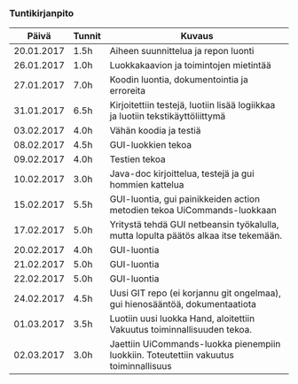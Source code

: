 ### Tuntikirjanpito
Päivä | Tunnit | Kuvaus
--------------- | ----- | ------
20.01.2017 | 1.5h | Aiheen suunnittelua ja repon luonti
26.01.2017 | 1.0h | Luokkakaavion ja toimintojen mietintää
27.01.2017 | 7.0h | Koodin luontia, dokumentointia ja erroreita
31.01.2017 | 6.5h | Kirjoitettiin testejä, luotiin lisää logiikkaa ja luotiin tekstikäyttöliittymä
03.02.2017 | 4.0h | Vähän koodia ja testiä
08.02.2017 | 4.5h | GUI-luokkien tekoa
09.02.2017 | 4.0h | Testien tekoa
10.02.2017 | 3.0h | Java-doc kirjoittelua, testejä ja gui hommien kattelua
15.02.2017 | 5.5h | GUI-luontia, gui painikkeiden action metodien tekoa UiCommands-luokkaan
17.02.2017 | 5.0h | Yritystä tehdä GUI netbeansin työkalulla, mutta lopulta päätös alkaa itse tekemään.
20.02.2017 | 4.0h | GUI-luontia
21.02.2017 | 5.0h | GUI-luontia
22.02.2017 | 5.0h | GUI-luontia
24.02.2017 | 4.5h | Uusi GIT repo (ei korjannu git ongelmaa), gui hienosääntöä, dokumentaatiota
01.03.2017 | 3.5h | Luotiin uusi luokka Hand, aloitettiin Vakuutus toiminnallisuuden tekoa.
02.03.2017 | 3.0h | Jaettiin UiCommands-luokka pienempiin luokkiin. Toteutettiin vakuutus toiminnallisuus

